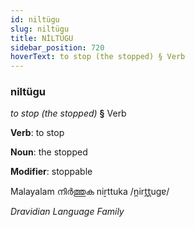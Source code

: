 ```yaml
---
id: niltügu
slug: niltügu
title: NİLTÜGU
sidebar_position: 720
hoverText: to stop (the stopped) § Verb
---
```


### niltügu

*to stop (the stopped)* **§** Verb

**Verb**: to stop

**Noun**: the stopped

**Modifier**: stoppable

Malayalam നിർത്തുക niṟttuka /n̪irt̪t̪uɡɐ/

*Dravidian Language Family*
